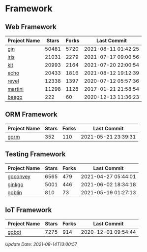 # Framework

## Web Framework
| Project Name | Stars | Forks | Last Commit |
| ------------ | ----- | ----- | ----------- |
| [gin](https://github.com/gin-gonic/gin) | 50481 | 5720 | 2021-08-11 01:42:25 |
| [iris](https://github.com/kataras/iris) | 21031 | 2279 | 2021-07-17 09:00:56 |
| [kit](https://github.com/go-kit/kit) | 20993 | 2164 | 2021-07-20 22:00:54 |
| [echo](https://github.com/labstack/echo) | 20433 | 1816 | 2021-08-12 19:12:39 |
| [revel](https://github.com/revel/revel) | 12338 | 1397 | 2020-07-12 05:57:36 |
| [martini](https://github.com/go-martini/martini) | 11298 | 1128 | 2017-01-21 21:58:54 |
| [beego](https://github.com/astaxie/beego) | 222 | 60 | 2020-12-13 11:36:23 |

## ORM Framework
| Project Name | Stars | Forks | Last Commit |
| ------------ | ----- | ----- | ----------- |
| [gorm](https://github.com/jinzhu/gorm) | 352 | 110 | 2021-05-21 23:39:31 |

## Testing Framework
| Project Name | Stars | Forks | Last Commit |
| ------------ | ----- | ----- | ----------- |
| [goconvey](https://github.com/smartystreets/goconvey) | 6565 | 479 | 2021-04-27 05:44:01 |
| [ginkgo](https://github.com/onsi/ginkgo) | 5001 | 446 | 2021-06-02 18:34:18 |
| [goblin](https://github.com/franela/goblin) | 810 | 73 | 2021-05-19 01:27:13 |

## IoT Framework
| Project Name | Stars | Forks | Last Commit |
| ------------ | ----- | ----- | ----------- |
| [gobot](https://github.com/hybridgroup/gobot) | 7275 | 914 | 2020-12-01 09:54:44 |

*Update Date: 2021-08-14T13:00:57*